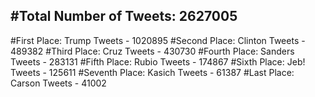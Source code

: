 #Total Number of Tweets: 2627005 
---
#First Place: Trump Tweets - 1020895
#Second Place: Clinton Tweets - 489382
#Third Place: Cruz Tweets - 430730
#Fourth Place: Sanders Tweets - 283131
#Fifth Place: Rubio Tweets - 174867
#Sixth Place: Jeb! Tweets - 125611
#Seventh Place: Kasich Tweets - 61387
#Last Place: Carson Tweets - 41002
